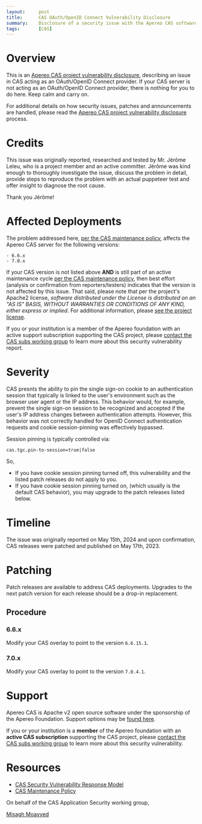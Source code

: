 ```yaml
---
layout:     post
title:      CAS OAuth/OpenID Connect Vulnerability Disclosure
summary:    Disclosure of a security issue with the Apereo CAS software acting as an OAuth/OpenID Connect provider.
tags:       [CAS]
---
```


# Overview

This is an [Apereo CAS project vulnerability disclosure](https://apereo.github.io/cas/developer/Sec-Vuln-Response.html),
describing an issue in CAS acting as an OAuth/OpenID Connect provider. If your CAS server is not acting as an OAuth/OpenID Connect provider, there is nothing for you to do here. Keep calm and carry on.

For additional details on how security issues, patches and announcements are handled, please read the [Apereo CAS project vulnerability disclosure](https://apereo.github.io/cas/developer/Sec-Vuln-Response.html) process.

# Credits

This issue was originally reported, researched and tested by Mr. Jérôme Leleu, who is a project member and an active committer. Jérôme was kind enough to thoroughly investigate the issue, discuss the problem in detail, provide steps to reproduce the problem with an actual puppeteer test and offer insight to diagnose the root cause. 

Thank you Jérôme!

# Affected Deployments

The problem addressed here, [per the CAS maintenance policy](https://apereo.github.io/cas/developer/Maintenance-Policy.html), affects the Apereo CAS server for the following versions:

```
- 6.6.x
- 7.0.x
```

If your CAS version is not listed above **AND** is still part of an active maintenance cycle [per the CAS maintenance policy](https://apereo.github.io/cas/developer/Maintenance-Policy.html), then best effort (analysis or confirmation from reporters/testers) indicates that the version is not affected by this issue. That said, please note that per the project's Apache2 license, *software distributed under the License is distributed on an "AS IS" BASIS, WITHOUT WARRANTIES OR CONDITIONS OF ANY KIND, either express or implied*. For additional information, please [see the project license](https://github.com/apereo/cas/blob/master/LICENSE).

If you or your institution is a member of the Apereo foundation with an active support subscription supporting the CAS project, please [contact the CAS subs working group](https://apereo.github.io/cas/Mailing-Lists.html) to learn more about this security vulnerability report.

# Severity

CAS presnts the ability to pin the single sign-on cookie to an authentication session that typically is linked to the user's environment such as the browser user agent or the IP address. This behavior would, for example, prevent the single sign-on session to be recognized and accepted if the user's IP address changes between authentication attempts. However, this behavior was not correctly handled for OpenID Connect authentication requests and cookie session-pinning was effectively bypassed. 

Session pinning is typically controlled via:

```properties
cas.tgc.pin-to-session=true|false
```

So,

- If you have cookie session pinning turned off, this vulnerability and the listed patch releases do not apply to you.
- If you have cookie session pinning turned on, (which usually is the default CAS behavior), you may upgrade to the patch releases listed below.

# Timeline

The issue was originally reported on May 15th, 2024 and upon confirmation, CAS releases were patched and published on May 17th, 2023.

# Patching

Patch releases are available to address CAS deployments. Upgrades to the next patch version for each release should be a drop-in replacement.

## Procedure

### 6.6.x

Modify your CAS overlay to point to the version `6.6.15.1`.

### 7.0.x

Modify your CAS overlay to point to the version `7.0.4.1`.

# Support

Apereo CAS is Apache v2 open source software under the sponsorship of the Apereo Foundation. Support options may be [found here](https://apereo.github.io/cas/Support.html).

If you or your institution is a **member** of the Apereo foundation with an **active CAS subscription** supporting the CAS project, please [contact the CAS subs working group](https://apereo.github.io/cas/Mailing-Lists.html) to learn more about this security vulnerability.

# Resources

* [CAS Security Vulnerability Response Model](https://apereo.github.io/cas/developer/Sec-Vuln-Response.html)
* [CAS Maintenance Policy](https://apereo.github.io/cas/developer/Maintenance-Policy.html)

On behalf of the CAS Application Security working group,

[Misagh Moayyed](https://fawnoos.com)
